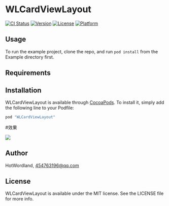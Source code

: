 # WLCardViewLayout

[![CI Status](http://img.shields.io/travis/HotWordland/WLCardViewLayout.svg?style=flat)](https://travis-ci.org/HotWordland/WLCardViewLayout)
[![Version](https://img.shields.io/cocoapods/v/WLCardViewLayout.svg?style=flat)](http://cocoapods.org/pods/WLCardViewLayout)
[![License](https://img.shields.io/cocoapods/l/WLCardViewLayout.svg?style=flat)](http://cocoapods.org/pods/WLCardViewLayout)
[![Platform](https://img.shields.io/cocoapods/p/WLCardViewLayout.svg?style=flat)](http://cocoapods.org/pods/WLCardViewLayout)

## Usage

To run the example project, clone the repo, and run `pod install` from the Example directory first.

## Requirements

## Installation

WLCardViewLayout is available through [CocoaPods](http://cocoapods.org). To install
it, simply add the following line to your Podfile:

```ruby
pod "WLCardViewLayout"
```

#效果

![](https://github.com/HotWordland/WLCardViewLayout/blob/master/Example/demo.gif)



## Author

HotWordland, 454763196@qq.com

## License

WLCardViewLayout is available under the MIT license. See the LICENSE file for more info.
